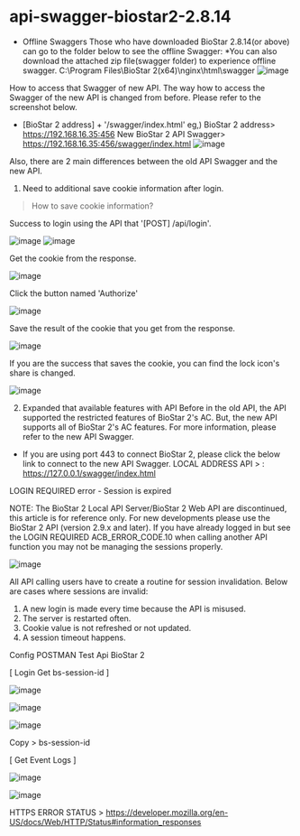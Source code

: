# api-swagger-biostar2-2.8.14

- Offline Swaggers
Those who have downloaded BioStar 2.8.14(or above) can go to the folder below to see the offline Swagger:
*You can also download the attached zip file(swagger folder) to experience offline swagger.
C:\Program Files\BioStar 2(x64)\nginx\html\swagger
![image](https://user-images.githubusercontent.com/62010897/233255854-17c73653-926e-422e-8c2e-7190d090c6d9.png)


How to access that Swagger of new API.
The way how to access the Swagger of the new API is changed from before. Please refer to the screenshot below.
  - [BioStar 2 address] + '/swagger/index.html'
    eg,) BioStar 2 address> https://192.168.16.35:456
           New BioStar 2 API Swagger> https://192.168.16.35:456/swagger/index.html
![image](https://user-images.githubusercontent.com/62010897/233255963-505e60a8-c2ef-4edf-9a96-cd1081b7d9e7.png)


Also, there are 2 main differences between the old API Swagger and the new API.

1. Need to additional save cookie information after login.

  > How to save cookie information? 

Success to login using the API that '[POST] /api/login'.

![image](https://user-images.githubusercontent.com/62010897/233256086-b7398948-91ed-4125-b19c-aaffe746388a.png)
![image](https://user-images.githubusercontent.com/62010897/233256110-07ea91e1-0583-4c22-a102-9568d0f92dce.png)

Get the cookie from the response.

![image](https://user-images.githubusercontent.com/62010897/233256132-05e196cd-5ede-4b0a-a5c9-38838171bb69.png)

Click the button named 'Authorize'

![image](https://user-images.githubusercontent.com/62010897/233256152-f81aa06c-01f6-479a-ba4c-20397d605efb.png)

Save the result of the cookie that you get from the response.

![image](https://user-images.githubusercontent.com/62010897/233256175-9629a145-0e6d-4e57-9d71-19d6cebaaa0b.png)


If you are the success that saves the cookie, you can find the lock icon's share is changed.

![image](https://user-images.githubusercontent.com/62010897/233256196-309b7c91-12fc-4f42-aa56-1545721dd6fd.png)


2. Expanded that available features with API
Before in the old API, the API supported the restricted features of BioStar 2's AC. 
But, the new API supports all of BioStar 2's AC features. For more information, please refer to the new API Swagger.


* If you are using port 443 to connect BioStar 2, please click the below link to connect to the new API Swagger.
LOCAL ADDRESS API > : https://127.0.0.1/swagger/index.html


LOGIN REQUIRED error - Session is expired

NOTE: The BioStar 2 Local API Server/BioStar 2 Web API are discontinued, this article is for reference only. For new developments please use the BioStar 2 API (version 2.9.x and later). 
If you have already logged in but see the LOGIN REQUIRED ACB_ERROR_CODE.10 when calling another API function you may not be managing the sessions properly.

![image](https://user-images.githubusercontent.com/62010897/233256480-e3f99a3d-14e8-4f1c-bfe8-4e136ed9f0e8.png)

All API calling users have to create a routine for session invalidation. 
Below are cases where sessions are invalid: 
1. A new login is made every time because the API is misused.
2. The server is restarted often.
3. Cookie value is not refreshed or not updated. 
4. A session timeout happens.


Config POSTMAN Test Api BioStar 2

[ Login Get bs-session-id ]

![image](https://user-images.githubusercontent.com/62010897/233257409-d6ce677a-63e2-40c3-867d-9e4a9f73183a.png)

![image](https://user-images.githubusercontent.com/62010897/233257380-7f15782f-161d-40df-b5e3-469029a04db9.png)

![image](https://user-images.githubusercontent.com/62010897/233257158-5ff506db-e3ed-4685-8a47-3e9f3296a3fa.png)

Copy > bs-session-id

[ Get Event Logs ]

![image](https://user-images.githubusercontent.com/62010897/233257662-fad9f15d-8a26-4b07-bebc-1fd9fcc187cc.png)

![image](https://user-images.githubusercontent.com/62010897/233257614-49b0aac8-0029-4b14-8030-e43d7e8ef904.png)


HTTPS ERROR STATUS > https://developer.mozilla.org/en-US/docs/Web/HTTP/Status#information_responses








